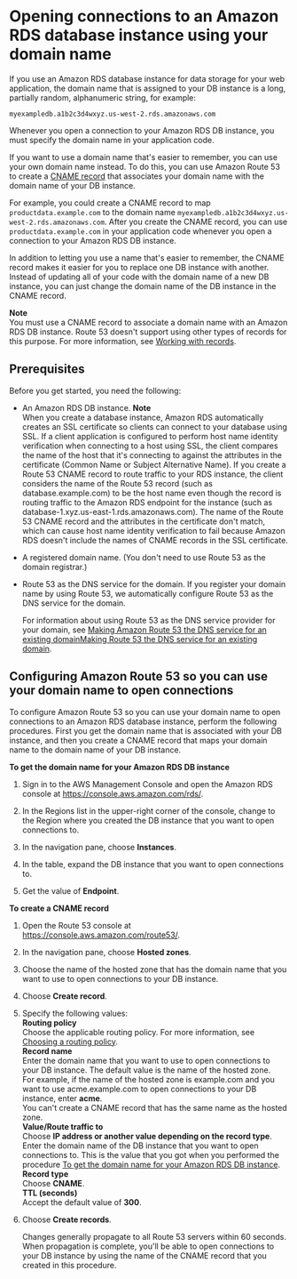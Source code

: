 # Opening connections to an Amazon RDS database instance using your domain name<a name="routing-to-rds-db"></a>

If you use an Amazon RDS database instance for data storage for your web application, the domain name that is assigned to your DB instance is a long, partially random, alphanumeric string, for example:

`myexampledb.a1b2c3d4wxyz.us-west-2.rds.amazonaws.com`

Whenever you open a connection to your Amazon RDS DB instance, you must specify the domain name in your application code\. 

If you want to use a domain name that's easier to remember, you can use your own domain name instead\. To do this, you can use Amazon Route 53 to create a [CNAME record](https://docs.aws.amazon.com/Route53/latest/DeveloperGuide/resource-record-sets-choosing-alias-non-alias.html) that associates your domain name with the domain name of your DB instance\.

For example, you could create a CNAME record to map `productdata.example.com` to the domain name `myexampledb.a1b2c3d4wxyz.us-west-2.rds.amazonaws.com`\. After you create the CNAME record, you can use `productdata.example.com` in your application code whenever you open a connection to your Amazon RDS DB instance\.

In addition to letting you use a name that's easier to remember, the CNAME record makes it easier for you to replace one DB instance with another\. Instead of updating all of your code with the domain name of a new DB instance, you can just change the domain name of the DB instance in the CNAME record\.

**Note**  
You must use a CNAME record to associate a domain name with an Amazon RDS DB instance\. Route 53 doesn't support using other types of records for this purpose\. For more information, see [Working with records](rrsets-working-with.md)\.

## Prerequisites<a name="routing-to-rds-db-prerequisites"></a>

Before you get started, you need the following:
+ An Amazon RDS DB instance\.
**Note**  
When you create a database instance, Amazon RDS automatically creates an SSL certificate so clients can connect to your database using SSL\. If a client application is configured to perform host name identity verification when connecting to a host using SSL, the client compares the name of the host that it's connecting to against the attributes in the certificate \(Common Name or Subject Alternative Name\)\. If you create a Route 53 CNAME record to route traffic to your RDS instance, the client considers the name of the Route 53 record \(such as database\.example\.com\) to be the host name even though the record is routing traffic to the Amazon RDS endpoint for the instance \(such as database\-1\.xyz\.us\-east\-1\.rds\.amazonaws\.com\)\. The name of the Route 53 CNAME record and the attributes in the certificate don't match, which can cause host name identity verification to fail because Amazon RDS doesn't include the names of CNAME records in the SSL certificate\.
+ A registered domain name\. \(You don't need to use Route 53 as the domain registrar\.\)
+ Route 53 as the DNS service for the domain\. If you register your domain name by using Route 53, we automatically configure Route 53 as the DNS service for the domain\. 

  For information about using Route 53 as the DNS service provider for your domain, see [Making Amazon Route 53 the DNS service for an existing domainMaking Route 53 the DNS service for an existing domain](MigratingDNS.md)\.

## Configuring Amazon Route 53 so you can use your domain name to open connections<a name="routing-to-rds-db-procedures"></a>

To configure Amazon Route 53 so you can use your domain name to open connections to an Amazon RDS database instance, perform the following procedures\. First you get the domain name that is associated with your DB instance, and then you create a CNAME record that maps your domain name to the domain name of your DB instance\.<a name="routing-to-rds-db-get-instance-domain-name-procedure"></a>

**To get the domain name for your Amazon RDS DB instance**

1. Sign in to the AWS Management Console and open the Amazon RDS console at [https://console\.aws\.amazon\.com/rds/](https://console.aws.amazon.com/rds/)\.

1. In the Regions list in the upper\-right corner of the console, change to the Region where you created the DB instance that you want to open connections to\.

1. In the navigation pane, choose **Instances**\.

1. In the table, expand the DB instance that you want to open connections to\.

1. Get the value of **Endpoint**\.<a name="routing-to-rds-db-create-cname-procedure"></a>

**To create a CNAME record**

1. Open the Route 53 console at [https://console\.aws\.amazon\.com/route53/](https://console.aws.amazon.com/route53/)\.

1. In the navigation pane, choose **Hosted zones**\.

1. Choose the name of the hosted zone that has the domain name that you want to use to open connections to your DB instance\.

1. Choose **Create record**\.

1. Specify the following values:  
**Routing policy**  
Choose the applicable routing policy\. For more information, see [Choosing a routing policy](routing-policy.md)\.  
**Record name**  
Enter the domain name that you want to use to open connections to your DB instance\. The default value is the name of the hosted zone\.  
For example, if the name of the hosted zone is example\.com and you want to use acme\.example\.com to open connections to your DB instance, enter **acme**\.  
You can't create a CNAME record that has the same name as the hosted zone\.  
**Value/Route traffic to**  
Choose **IP address or another value depending on the record type**\.   
Enter the domain name of the DB instance that you want to open connections to\. This is the value that you got when you performed the procedure [To get the domain name for your Amazon RDS DB instance](#routing-to-rds-db-get-instance-domain-name-procedure)\.  
**Record type**  
Choose **CNAME**\.  
**TTL \(seconds\)**  
Accept the default value of **300**\.

1. Choose **Create records**\.

   Changes generally propagate to all Route 53 servers within 60 seconds\. When propagation is complete, you'll be able to open connections to your DB instance by using the name of the CNAME record that you created in this procedure\.